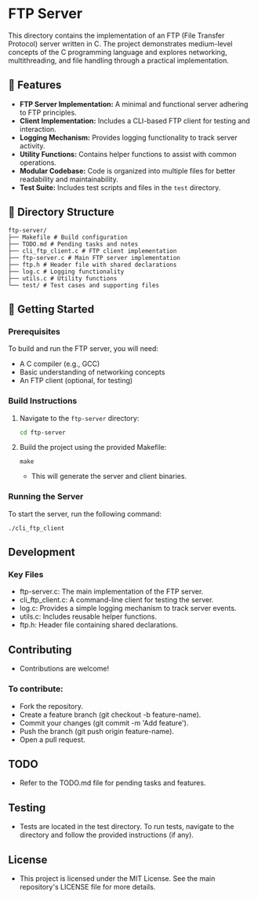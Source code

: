 # FTP Server

This directory contains the implementation of an FTP (File Transfer Protocol) server written in C.
The project demonstrates medium-level concepts of the C programming language and explores networking, multithreading, and file handling through a practical implementation.

## 🌟 Features

- **FTP Server Implementation:** A minimal and functional server adhering to FTP principles.
- **Client Implementation:** Includes a CLI-based FTP client for testing and interaction.
- **Logging Mechanism:** Provides logging functionality to track server activity.
- **Utility Functions:** Contains helper functions to assist with common operations.
- **Modular Codebase:** Code is organized into multiple files for better readability and maintainability.
- **Test Suite:** Includes test scripts and files in the `test` directory.

## 📂 Directory Structure
```
ftp-server/ 
├── Makefile # Build configuration 
├── TODO.md # Pending tasks and notes 
├── cli_ftp_client.c # FTP client implementation 
├── ftp-server.c # Main FTP server implementation 
├── ftp.h # Header file with shared declarations 
├── log.c # Logging functionality 
├── utils.c # Utility functions 
└── test/ # Test cases and supporting files
```

## 🚀 Getting Started

### Prerequisites

To build and run the FTP server, you will need:

- A C compiler (e.g., GCC)
- Basic understanding of networking concepts
- An FTP client (optional, for testing)

### Build Instructions

1. Navigate to the `ftp-server` directory:

   ```bash
   cd ftp-server
   ```
2. Build the project using the provided Makefile:
   ```
   make
   ```
   - This will generate the server and client binaries.

### Running the Server
To start the server, run the following command:
 ```
./cli_ftp_client
```

## Development

### Key Files
- ftp-server.c: The main implementation of the FTP server.
- cli_ftp_client.c: A command-line client for testing the server.
- log.c: Provides a simple logging mechanism to track server events.
- utils.c: Includes reusable helper functions.
- ftp.h: Header file containing shared declarations.

## Contributing
- Contributions are welcome!

### To contribute:

- Fork the repository.
- Create a feature branch (git checkout -b feature-name).
- Commit your changes (git commit -m 'Add feature').
- Push the branch (git push origin feature-name).
- Open a pull request.

## TODO
- Refer to the TODO.md file for pending tasks and features.

## Testing
- Tests are located in the test directory. To run tests, navigate to the directory and follow the provided instructions (if any).

## License
- This project is licensed under the MIT License. See the main repository's LICENSE file for more details.
